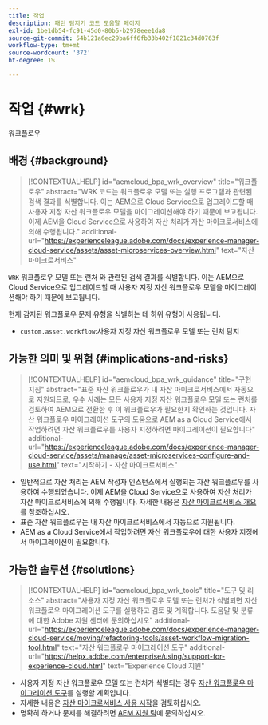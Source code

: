 ```yaml
---
title: 작업
description: 패턴 탐지기 코드 도움말 페이지
exl-id: 1be1db54-fc91-45d0-80b5-b2978eee1da8
source-git-commit: 54b121a6ec29ba6ff6fb33b402f1821c34d0763f
workflow-type: tm+mt
source-wordcount: '372'
ht-degree: 1%

---
```


# 작업 {#wrk}

워크플로우

## 배경 {#background}

>[!CONTEXTUALHELP]
>id="aemcloud_bpa_wrk_overview"
>title="워크플로우"
>abstract="WRK 코드는 워크플로우 모델 또는 실행 프로그램과 관련된 검색 결과를 식별합니다. 이는 AEM으로 Cloud Service으로 업그레이드할 때 사용자 지정 자산 워크플로우 모델을 마이그레이션해야 하기 때문에 보고됩니다. 이제 AEM을 Cloud Service으로 사용하여 자산 처리가 자산 마이크로서비스에 의해 수행됩니다."
>additional-url="https://experienceleague.adobe.com/docs/experience-manager-cloud-service/assets/asset-microservices-overview.html" text="자산 마이크로서비스"

`WRK` 워크플로우 모델 또는 런처 와 관련된 검색 결과를 식별합니다. 이는 AEM으로 Cloud Service으로 업그레이드할 때 사용자 지정 자산 워크플로우 모델을 마이그레이션해야 하기 때문에 보고됩니다.

현재 감지된 워크플로우 문제 유형을 식별하는 데 하위 유형이 사용됩니다.

* `custom.asset.workflow`:사용자 지정 자산 워크플로우 모델 또는 런처 탐지

## 가능한 의미 및 위험 {#implications-and-risks}

>[!CONTEXTUALHELP]
>id="aemcloud_bpa_wrk_guidance"
>title="구현 지침"
>abstract="표준 자산 워크플로우가 내 자산 마이크로서비스에서 자동으로 지원되므로, 우수 사례는 모든 사용자 지정 자산 워크플로우 모델 또는 런처를 검토하여 AEM으로 전환한 후 이 워크플로우가 필요한지 확인하는 것입니다. 자산 워크플로우 마이그레이션 도구의 도움으로 AEM as a Cloud Service에서 작업하려면 자산 워크플로우를 사용자 지정하려면 마이그레이션이 필요합니다"
>additional-url="https://experienceleague.adobe.com/docs/experience-manager-cloud-service/assets/manage/asset-microservices-configure-and-use.html" text="시작하기 - 자산 마이크로서비스"

* 일반적으로 자산 처리는 AEM 작성자 인스턴스에서 실행되는 자산 워크플로우를 사용하여 수행되었습니다. 이제 AEM을 Cloud Service으로 사용하여 자산 처리가 자산 마이크로서비스에 의해 수행됩니다. 자세한 내용은 [자산 마이크로서비스 개요](https://experienceleague.adobe.com/docs/experience-manager-cloud-service/assets/asset-microservices-overview.html)를 참조하십시오.
* 표준 자산 워크플로우는 내 자산 마이크로서비스에서 자동으로 지원됩니다.
* AEM as a Cloud Service에서 작업하려면 자산 워크플로우에 대한 사용자 지정에서 마이그레이션이 필요합니다.

## 가능한 솔루션 {#solutions}

>[!CONTEXTUALHELP]
>id="aemcloud_bpa_wrk_tools"
>title="도구 및 리소스"
>abstract="사용자 지정 자산 워크플로우 모델 또는 런처가 식별되면 자산 워크플로우 마이그레이션 도구를 실행하고 검토 및 계획합니다. 도움말 및 분류에 대한 Adobe 지원 센터에 문의하십시오"
>additional-url="https://experienceleague.adobe.com/docs/experience-manager-cloud-service/moving/refactoring-tools/asset-workflow-migration-tool.html" text="자산 워크플로우 마이그레이션 도구"
>additional-url="https://helpx.adobe.com/enterprise/using/support-for-experience-cloud.html" text="Experience Cloud 지원"

* 사용자 지정 자산 워크플로우 모델 또는 런처가 식별되는 경우 [자산 워크플로우 마이그레이션 도구](https://experienceleague.adobe.com/docs/experience-manager-cloud-service/moving/refactoring-tools/asset-workflow-migration-tool.html)를 실행할 계획입니다.
* 자세한 내용은 [자산 마이크로서비스 사용 시작](https://experienceleague.adobe.com/docs/experience-manager-cloud-service/assets/manage/asset-microservices-configure-and-use.html)을 검토하십시오.
* 명확히 하거나 문제를 해결하려면 [AEM 지원 팀](https://helpx.adobe.com/enterprise/using/support-for-experience-cloud.html)에 문의하십시오.
